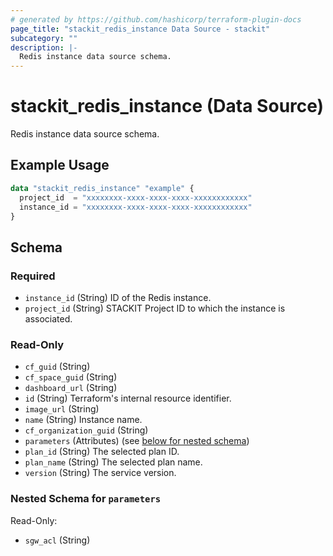 ```yaml
---
# generated by https://github.com/hashicorp/terraform-plugin-docs
page_title: "stackit_redis_instance Data Source - stackit"
subcategory: ""
description: |-
  Redis instance data source schema.
---
```


# stackit_redis_instance (Data Source)

Redis instance data source schema.

## Example Usage

```terraform
data "stackit_redis_instance" "example" {
  project_id  = "xxxxxxxx-xxxx-xxxx-xxxx-xxxxxxxxxxxx"
  instance_id = "xxxxxxxx-xxxx-xxxx-xxxx-xxxxxxxxxxxx"
}
```

<!-- schema generated by tfplugindocs -->
## Schema

### Required

- `instance_id` (String) ID of the Redis instance.
- `project_id` (String) STACKIT Project ID to which the instance is associated.

### Read-Only

- `cf_guid` (String)
- `cf_space_guid` (String)
- `dashboard_url` (String)
- `id` (String) Terraform's internal resource identifier.
- `image_url` (String)
- `name` (String) Instance name.
- `cf_organization_guid` (String)
- `parameters` (Attributes) (see [below for nested schema](#nestedatt--parameters))
- `plan_id` (String) The selected plan ID.
- `plan_name` (String) The selected plan name.
- `version` (String) The service version.

<a id="nestedatt--parameters"></a>
### Nested Schema for `parameters`

Read-Only:

- `sgw_acl` (String)
